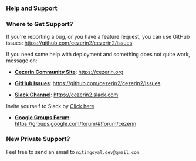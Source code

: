 ### Help and Support

### Where to Get Support?

If you're reporting a bug, or you have a feature request, you can use GitHub issues:
https://github.com/cezerin2/cezerin2/issues

If you need some help with deployment and something does not quite work, message on:
  - [**Cezerin Community Site**](https://cezerin.org): https://cezerin.org
  - [**GitHub Issues**](https://github.com/cezerin2/cezerin2/issues): https://github.com/cezerin2/cezerin2/issues
  
  - [**Slack Channel**](https://cezerin2.slack.com): https://cezerin2.slack.com
  
  Invite yourself to Slack by [Click here](https://join.slack.com/t/cezerin2/shared_invite/enQtNTE5NzYxMzA5ODc5LTVkZjM4ODUwMmNlMmMyZTkxYjg5N2QxZmQ5NjA1NTg3OWM2ZjU1NzVmNWM0N2E3ZmJjM2Q3MjQ5OGFmNTBmYjg)

  - [**Google Groups Forum**](https://groups.google.com/forum/#!forum/cezerin): https://groups.google.com/forum/#!forum/cezerin
  
  
### New Private Support?

Feel free to send an email to `nitingoyal.dev@gmail.com`
